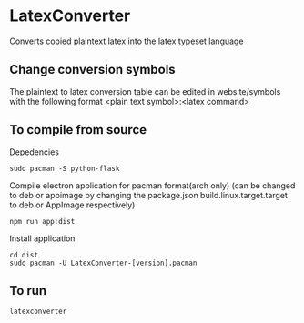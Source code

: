 # LatexConverter

Converts copied plaintext latex into the latex typeset language

## Change conversion symbols

The plaintext to latex conversion table can be edited in website/symbols with the following format \<plain text
symbol\>:\<latex command\>

## To compile from source

Depedencies

```
sudo pacman -S python-flask
```

Compile electron application for pacman format(arch only)
(can be changed to deb or appimage by changing the package.json build.linux.target.target to deb or AppImage
respectively)

```
npm run app:dist
```

Install application

```
cd dist
sudo pacman -U LatexConverter-[version].pacman
```

## To run

```
latexconverter
```